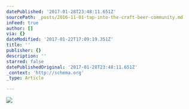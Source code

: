```yaml
---
datePublished: '2017-01-28T23:48:11.651Z'
sourcePath: _posts/2016-11-01-tap-into-the-craft-beer-community.md
inFeed: true
author: []
via: {}
dateModified: '2017-01-22T17:09:19.351Z'
title: ''
publisher: {}
description: ''
starred: false
datePublishedOriginal: '2017-01-28T23:48:11.651Z'
_context: 'http://schema.org'
_type: Article

---
```

![](https://the-grid-user-content.s3-us-west-2.amazonaws.com/c82ba703-d432-4934-8fe3-3187b1ec8cbf.jpg)